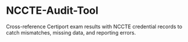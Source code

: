 # NCCTE-Audit-Tool
Cross-reference Certiport exam results with NCCTE credential records to catch mismatches, missing data, and reporting errors.
